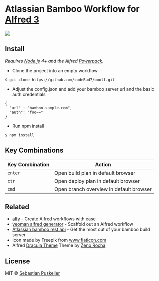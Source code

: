 Atlassian Bamboo Workflow for [Alfred 3](http://www.alfredapp.com)
==============================

<img src="https://github.com/codeBud7/boolf/blob/master/doc/screenshot.png">

Install
----------------
*Requires [Node.js](https://nodejs.org) 4+ and the Alfred [Powerpack](https://www.alfredapp.com/powerpack/).*
- Clone the project into an empty workflow
```
$ git clone https://github.com/codeBud7/boolf.git
```
- Adjust the config.json and add your bamboo server url and the basic auth credentials
```
{
  "url" : "bamboo.sample.com",
  "auth": "foo=="
}
```
- Run npm install
```
$ npm install
```

Key Combinations
----------------

Key Combination        | Action
---------------------- | ------
`enter`                | Open build plan in default browser
`ctr`                | Open deploy plan in default browser
`cmd`                | Open branch overview in default browser

Related
----------------
- [alfy](https://github.com/sindresorhus/alfy) - Create Alfred workflows with ease
- [yeoman alfred generator](https://github.com/SamVerschueren/generator-alfred) - Scaffold out an Alfred workflow
- [Atlassian bamboo rest api](https://developer.atlassian.com/bamboodev/rest-apis/bamboo-rest-resources#BambooRESTResources-BuildService—AllBuilds) - Get the most out of your bamboo build server
- Icon made by Freepik from www.flaticon.com 
- Alfred [Dracula Theme](https://draculatheme.com/alfred/) Theme by [Zeno Rocha](https://zenorocha.com/)

License
----------------
MIT © [Sebastian Puskeiler](twitter.com/ebud7)
